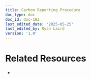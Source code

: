 ```yaml
---
title: Carbon Reporting Procedure
doc_type: doc
doc_id: doc-182
last_edited_date: '2025-05-25'
last_edited_by: Ryan Laird
version: '1.0'
---
```


<!-- Unsupported block type: callout -->

<!-- Unsupported block type: column_list -->

<!-- Unsupported block type: code -->

# Related Resources

-

